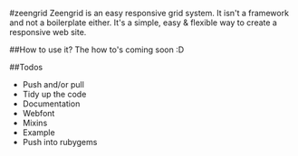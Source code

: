 #zeengrid
Zeengrid is an easy responsive grid system. It isn't a framework and not a boilerplate either. It's a simple, easy & flexible way to create a responsive web site.

##How to use it?
The how to's coming soon :D

##Todos
* Push and/or pull
* Tidy up the code
* Documentation
* Webfont
* Mixins
* Example
* Push into rubygems
